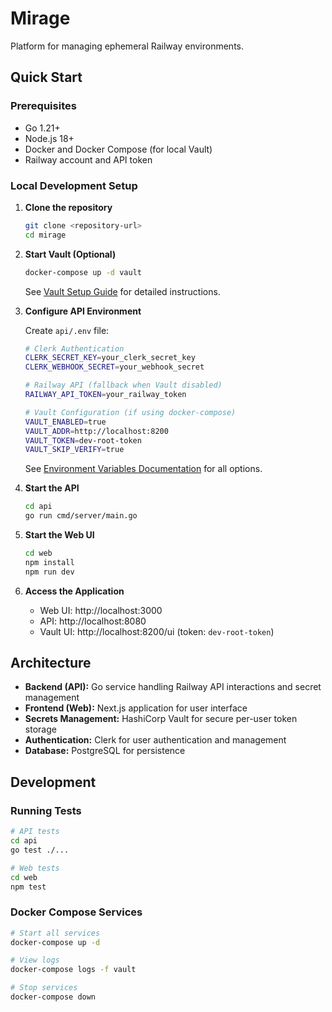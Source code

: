 # Mirage

Platform for managing ephemeral Railway environments.

## Quick Start

### Prerequisites

- Go 1.21+
- Node.js 18+
- Docker and Docker Compose (for local Vault)
- Railway account and API token

### Local Development Setup

1. **Clone the repository**
   ```bash
   git clone <repository-url>
   cd mirage
   ```

2. **Start Vault (Optional)**
   ```bash
   docker-compose up -d vault
   ```
   See [Vault Setup Guide](docs/VAULT_SETUP.md) for detailed instructions.

3. **Configure API Environment**
   
   Create `api/.env` file:
   ```bash
   # Clerk Authentication
   CLERK_SECRET_KEY=your_clerk_secret_key
   CLERK_WEBHOOK_SECRET=your_webhook_secret
   
   # Railway API (fallback when Vault disabled)
   RAILWAY_API_TOKEN=your_railway_token
   
   # Vault Configuration (if using docker-compose)
   VAULT_ENABLED=true
   VAULT_ADDR=http://localhost:8200
   VAULT_TOKEN=dev-root-token
   VAULT_SKIP_VERIFY=true
   ```
   
   See [Environment Variables Documentation](docs/ENVIRONMENT_VARIABLES.md) for all options.

4. **Start the API**
   ```bash
   cd api
   go run cmd/server/main.go
   ```

5. **Start the Web UI**
   ```bash
   cd web
   npm install
   npm run dev
   ```

6. **Access the Application**
   - Web UI: http://localhost:3000
   - API: http://localhost:8080
   - Vault UI: http://localhost:8200/ui (token: `dev-root-token`)

## Architecture

- **Backend (API):** Go service handling Railway API interactions and secret management
- **Frontend (Web):** Next.js application for user interface
- **Secrets Management:** HashiCorp Vault for secure per-user token storage
- **Authentication:** Clerk for user authentication and management
- **Database:** PostgreSQL for persistence

## Development

### Running Tests

```bash
# API tests
cd api
go test ./...

# Web tests
cd web
npm test
```

### Docker Compose Services

```bash
# Start all services
docker-compose up -d

# View logs
docker-compose logs -f vault

# Stop services
docker-compose down
```

